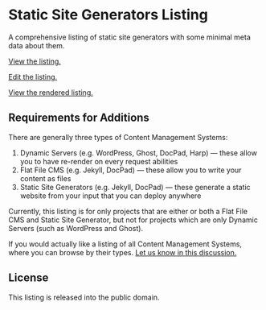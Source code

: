 # Static Site Generators Listing

A comprehensive listing of static site generators with some minimal meta data about them.

[View the listing.](https://github.com/jaspervdj/static-site-generator-comparison/blob/master/list.yaml)

[Edit the listing.](https://github.com/jaspervdj/static-site-generator-comparison/edit/master/list.yaml)

[View the rendered listing.](http://staticsitegenerators.net)


## Requirements for Additions

There are generally three types of Content Management Systems:

1. Dynamic Servers (e.g. WordPress, Ghost, DocPad, Harp) — these allow you to have re-render on every request abilities
2. Flat File CMS (e.g. Jekyll, DocPad) — these allow you to write your content as files
3. Static Site Generators (e.g. Jekyll, DocPad) — these generate a static website from your input that you can deploy anywhere

Currently, this listing is for only projects that are either or both a Flat File CMS and Static Site Generator, but not for projects which are only Dynamic Servers (such as WordPress and Ghost).

If you would actually like a listing of all Content Management Systems, where you can browse by their types. [Let us know in this discussion.](https://github.com/jaspervdj/static-site-generator-comparison/issues/52)

## License

This listing is released into the public domain.

